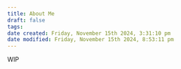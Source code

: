 ```yaml
---
title: About Me
draft: false
tags: 
date created: Friday, November 15th 2024, 3:31:10 pm
date modified: Friday, November 15th 2024, 8:53:11 pm
---
```

 
WIP